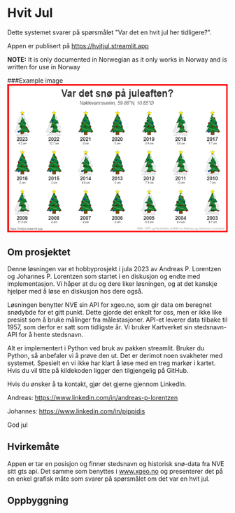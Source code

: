 # Hvit Jul

Dette systemet svarer på spørsmålet "Var det en hvit jul her tidligere?".

Appen er publisert på https://hvitjul.streamlit.app

**NOTE:** It is only documented in Norwegian as it only works in Norway and is written for use in Norway

###Example image
![Example image](Graphics/example.png)

## Om prosjektet
Denne løsningen var et hobbyprosjekt i jula 2023 av Andreas P. Lorentzen og Johannes P. Lorentzen som startet i en diskusjon og endte med implementasjon. Vi håper at du og dere liker løsningen, og at det kanskje hjelper med å løse en diskusjon hos dere også.

Løsningen benytter NVE sin API for xgeo.no, som gir data om beregnet snødybde for et gitt punkt. Dette gjorde det enkelt for oss, men er ikke like presist som å bruke målinger fra målestasjoner. API-et leverer data tilbake til 1957, som derfor er satt som tidligste år. Vi bruker Kartverket sin stedsnavn-API for å hente stedsnavn.

Alt er implementert i Python ved bruk av pakken streamlit. Bruker du Python, så anbefaler vi å prøve den ut. Det er derimot noen svakheter med systemet. Spesielt en vi ikke har klart å løse med en treg markør i kartet. Hvis du vil titte på kildekoden ligger den tilgjengelig på GitHub.

Hvis du ønsker å ta kontakt, gjør det gjerne gjennom LinkedIn.

Andreas: https://www.linkedin.com/in/andreas-p-lorentzen

Johannes: https://www.linkedin.com/in/pippidis

God jul

## Hvirkemåte
Appen er tar en posisjon og finner stedsnavn og historisk snø-data fra NVE sitt gts api. Det samme som benyttes i www.xgeo.no og presenterer det på en enkel grafisk måte som svarer på spørsmålet om det var en hvit jul.

## Oppbyggning
